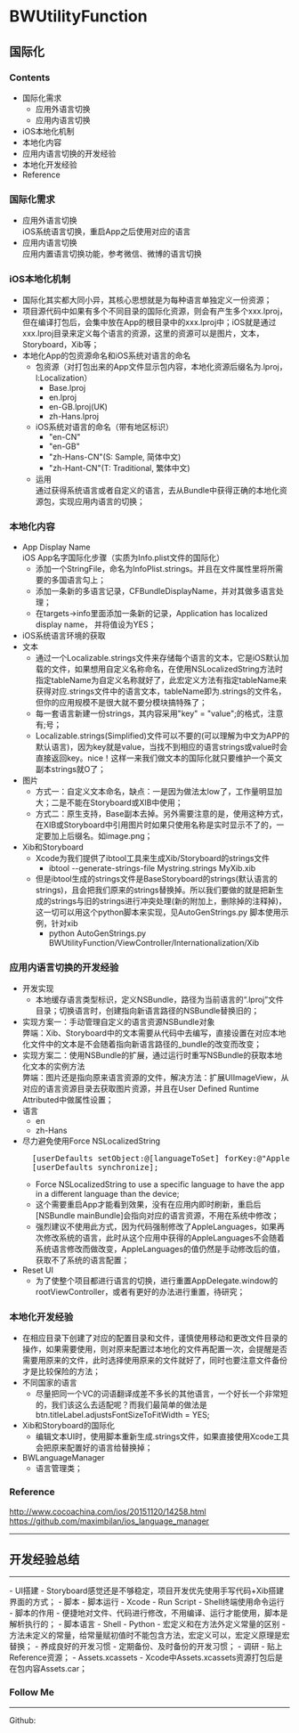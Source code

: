
# BWUtilityFunction

## 国际化

### Contents
- 国际化需求
	- 应用外语言切换
	- 应用内语言切换
- iOS本地化机制
- 本地化内容
- 应用内语言切换的开发经验
- 本地化开发经验
- Reference

### 国际化需求
- 应用外语言切换  
iOS系统语言切换，重启App之后使用对应的语言
- 应用内语言切换  
应用内置语言切换功能，参考微信、微博的语言切换  

### iOS本地化机制
- 国际化其实都大同小异，其核心思想就是为每种语言单独定义一份资源；  
- 项目源代码中如果有多个不同目录的国际化资源，则会有产生多个xxx.lproj，但在编译打包后，会集中放在App的根目录中的xxx.lproj中；iOS就是通过xxx.lproj目录来定义每个语言的资源，这里的资源可以是图片，文本，Storyboard，Xib等；  
- 本地化App的包资源命名和iOS系统对语言的命名
    - 包资源（对打包出来的App文件显示包内容，本地化资源后缀名为.lproj，l:Localization）
        - Base.lproj
        - en.lproj
        - en-GB.lproj(UK)
        - zh-Hans.lproj
    - iOS系统对语言的命名（带有地区标识）
        - "en-CN"
        - "en-GB"
        - "zh-Hans-CN"(S: Sample, 简体中文)
        - "zh-Hant-CN"(T: Traditional, 繁体中文)
    - 运用  
        通过获得系统语言或者自定义的语言，去从Bundle中获得正确的本地化资源包，实现应用内语言的切换；

### 本地化内容
- App Display Name  
iOS App名字国际化步骤（实质为Info.plist文件的国际化）
    - 添加一个StringFile，命名为InfoPlist.strings。并且在文件属性里将所需要的多国语言勾上；
    - 添加一条新的多语言记录，CFBundleDisplayName，并对其做多语言处理；
    - 在targets->info里面添加一条新的记录，Application has localized display name， 并将值设为YES；
- iOS系统语言环境的获取
- 文本
	- 通过一个Localizable.strings文件来存储每个语言的文本，它是iOS默认加载的文件，如果想用自定义名称命名，在使用NSLocalizedString方法时指定tableName为自定义名称就好了，此宏定义方法有指定tableName来获得对应.strings文件中的语言文本，tableName即为.strings的文件名，但你的应用规模不是很大就不要分模块搞特殊了；
	- 每一套语言新建一份strings，其内容采用"key" = "value";的格式，注意有;号；
	- Localizable.strings(Simplified)文件可以不要的(可以理解为中文为APP的默认语言)，因为key就是value，当找不到相应的语言strings或value时会直接返回key。nice！这样一来我们做文本的国际化就只要维护一个英文副本strings就O了；
- 图片
	- 方式一：自定义文本命名，缺点：一是因为做法太low了，工作量明显加大；二是不能在Storyboard或XIB中使用；
	- 方式二：原生支持，Base副本去掉。另外需要注意的是，使用这种方式，在XIB或Storyboard中引用图片时如果只使用名称是实时显示不了的，一定要加上后缀名。如image.png；
- Xib和Storyboard
	- Xcode为我们提供了ibtool工具来生成Xib/Storyboard的strings文件
		- ibtool --generate-strings-file Mystring.strings MyXib.xib
	- 但是ibtool生成的strings文件是BaseStoryboard的strings(默认语言的strings)，且会把我们原来的strings替换掉。所以我们要做的就是把新生成的strings与旧的strings进行冲突处理(新的附加上，删除掉的注释掉)，这一切可以用这个python脚本来实现，见AutoGenStrings.py
                脚本使用示例，针对xib
		- python AutoGenStrings.py BWUtilityFunction/ViewController/Internationalization/Xib

### 应用内语言切换的开发经验
- 开发实现
	- 本地缓存语言类型标识，定义NSBundle，路径为当前语言的“.lproj”文件目录；切换语言时，创建指向新语言路径的NSBundle替换旧的；
- 实现方案一：手动管理自定义的语言资源NSBundle对象  
弊端：Xib、Storyboard中的文本需要从代码中去编写，直接设置在对应本地化文件中的文本是不会随着指向新语言路径的_bundle的改变而改变；
- 实现方案二：使用NSBundle的扩展，通过运行时重写NSBundle的获取本地化文本的实例方法  
弊端：图片还是指向原来语言资源的文件，解决方法：扩展UIImageView，从对应的语言资源目录去获取图片资源，并且在User Defined Runtime Attributed中做属性设置；
- 语言
	- en
	- zh-Hans
- 尽力避免使用Force NSLocalizedString
    <pre>
    [userDefaults setObject:@[languageToSet] forKey:@"AppleLanguages"];
    [userDefaults synchronize];  </pre>
	- Force NSLocalizedString to use a specific language to have the app in a different language than the device;
	- 这个需要重启App才能看到效果，没有在应用内即时刷新，重启后[NSBundle mainBundle]会指向对应的语言资源，不用在系统中修改；
	- 强烈建议不使用此方式，因为代码强制修改了AppleLanguages，如果再次修改系统的语言，此时从这个应用中获得的AppleLanguages不会随着系统语言修改而做改变，AppleLanguages的值仍然是手动修改后的值，获取不了系统的语言配置；
- Reset UI
	- 为了使整个项目都进行语言的切换，进行重置AppDelegate.window的rootViewController，或者有更好的办法进行重置，待研究；

### 本地化开发经验
- 在相应目录下创建了对应的配置目录和文件，谨慎使用移动和更改文件目录的操作，如果需要使用，则对原来配置过本地化的文件再配置一次，会提醒是否需要用原来的文件，此时选择使用原来的文件就好了，同时也要注意文件备份才是比较保险的方法；  
- 不同国家的语言
	- 尽量把同一个VC的词语翻译成差不多长的其他语言，一个好长一个非常短的，我们该这么去适配呢？而我们最简单的做法是
btn.titleLabel.adjustsFontSizeToFitWidth = YES;
- Xib和Storyboard的国际化
	- 编辑文本UI时，使用脚本重新生成.strings文件，如果直接使用Xcode工具会把原来配置好的语言给替换掉；
- BWLanguageManager
    - 语言管理类；

### Reference	 
<http://www.cocoachina.com/ios/20151120/14258.html>  
<https://github.com/maximbilan/ios_language_manager>
<hr/>

## 开发经验总结
<hr/>
- UI搭建
	- Storyboard感觉还是不够稳定，项目开发优先使用手写代码+Xib搭建界面的方式；
- 脚本
	- 脚本运行
		- Xcode - Run Script
		- Shell终端使用命令运行
	- 脚本的作用
    	- 便捷地对文件、代码进行修改，不用编译、运行才能使用，脚本是解析执行的；
    - 脚本语言
    	- Shell
        - Python
- 宏定义和在方法外定义常量的区别
	- 方法未定义的常量，给常量赋初值时不能包含方法，宏定义可以，宏定义原理是宏替换；
- 养成良好的开发习惯
	- 定期备份、及时备份的开发习惯；
- 调研
    - 贴上Reference资源；  
- Assets.xcassets
	- Xcode中Assets.xcassets资源打包后是在包内容Assets.car；
    
### Follow Me
<hr/>
Github: <https://github.com/BobWongs>
